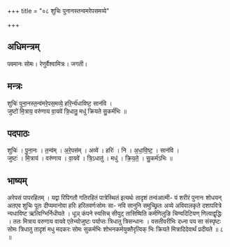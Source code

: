 +++
title = "०८ शुचिः पुनानस्तन्वमरेपसमव्ये"

+++
## अधिमन्त्रम्
पवमानः सोमः। रेणुर्वैश्वामित्रः। जगती।

## मन्त्रः
शुचिः॑ पुना॒नस्त॒न्व॑मरे॒पस॒मव्ये॒ हरि॒र्न्य॑धाविष्ट॒ सान॑वि ।  
जुष्टो॑ मि॒त्राय॒ वरु॑णाय वा॒यवे॑ त्रि॒धातु॒ मधु॑ क्रियते सु॒कर्म॑भिः ॥

## पदपाठः
शुचिः॑ । पु॒ना॒नः । त॒न्व॑म् । अ॒रे॒पस॑म् । अव्ये॑ । हरिः॑ । नि । अ॒धा॒वि॒ष्ट॒ । सान॑वि ।  
जुष्टः॑ । मि॒त्राय॑ । वरु॑णाय । वा॒यवे॑ । त्रि॒ऽधातु॑ । मधु॑ । क्रि॒य॒ते॒ । सु॒कर्म॑ऽभिः ॥

## भाष्यम्
अरेपसं पापरहितम् । यद्वा रिपिगतौ गतिरहितं पात्रेस्थितं इत्यर्थः तादृशं तन्वंआत्मी- यं शरीरं पुनानः शोधयन् अतएव शुचिः पूतः दीप्यमानोवा हरिः हरितवर्णःसोमः सा- नवि सानुनि समुच्छ्रितः अव्ये अविवालकृते दशापवित्रे न्यधाविष्ट ऋत्विग्भिर्निधीयते । धूञ् कंपने स्यसिच् सीयुट् तासिष्विति कर्मणिलुङि चिण्वदिटियण् णित्वाद्वृद्धिः । ततः मित्राय वरुणाय वायवे एतेभ्योजुष्टः पर्याप्तः त्रिधातु त्रिसन्धानः । वसतीवरीभिः दध्ना पय सा संस्पृष्टः सोमः त्रिधातु तादृशं मधु मदकरः सोमः सुकर्मभिः शोभनकर्मयुक्तैरृत्विक् भिः क्रियते मित्रादिदेवार्थं प्रदीयते ॥ ८ ॥